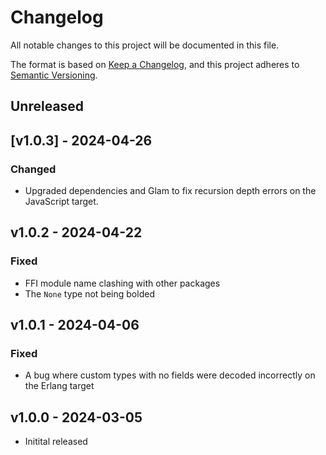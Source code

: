 # Changelog

All notable changes to this project will be documented in this file.

The format is based on [Keep a Changelog](https://keepachangelog.com/en/1.1.0/),
and this project adheres to [Semantic Versioning](https://semver.org/spec/v2.0.0.html).

## Unreleased

## [v1.0.3] - 2024-04-26

### Changed

- Upgraded dependencies and Glam to fix recursion depth errors on the JavaScript target.

## v1.0.2 - 2024-04-22

### Fixed

- FFI module name clashing with other packages
- The `None` type not being bolded

## v1.0.1 - 2024-04-06

### Fixed

- A bug where custom types with no fields were decoded incorrectly on the Erlang target

## v1.0.0 - 2024-03-05

- Initital released
